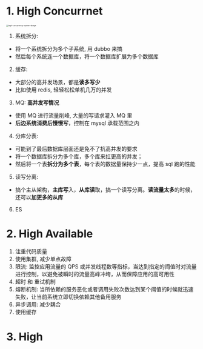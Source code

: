 # 1.  High Concurrnet

<img src="https://aikaid-img.oss-cn-shanghai.aliyuncs.com/img-2022/high-concurrency-system-design.png" alt="high-concurrency-system-design" style="zoom:33%;" />

1. 系统拆分:

- 将一个系统拆分为多个子系统, 用 dubbo 来搞
- 然后每个系统连一个数据库，将一个数据库扩展为多个数据库

2. 缓存: 

- 大部分的高并发场景，都是**读多写少**
- 比如使用 redis, 轻轻松松单机几万的并发

3. MQ: **高并发写情况**

- 使用 MQ 进行流量削峰, 大量的写请求灌入 MQ 里
- **后边系统消费后慢慢写**，控制在 mysql 承载范围之内

4. 分库分表: 

- 可能到了最后数据库层面还是免不了抗高并发的要求
- 将一个数据库拆分为多个库，多个库来扛更高的并发；
- 然后将一个表**拆分为多个表**，每个表的数据量保持少一点，提高 sql 跑的性能

5. 读写分离:

- 搞个主从架构，**主库写**入，**从库读**取，搞一个读写分离。**读流量太多**的时候，还可以**加更多的从库**

6. ES



# 2. High Available

1. 注重代码质量
2. 使用集群, 减少单点故障
3. 限流: 监控应用流量的 QPS 或并发线程数等指标，当达到指定的阈值时对流量进行控制，以避免被瞬时的流量高峰冲垮，从而保障应用的高可用性
4. 超时 和 重试机制
5. 熔断机制: 当所依赖的服务恶化或者调用失败次数达到某个阈值的时候就迅速失败，让当前系统立即切换依赖其他备用服务
6. 异步调用: 减少耦合
7. 使用缓存

# 3. High 